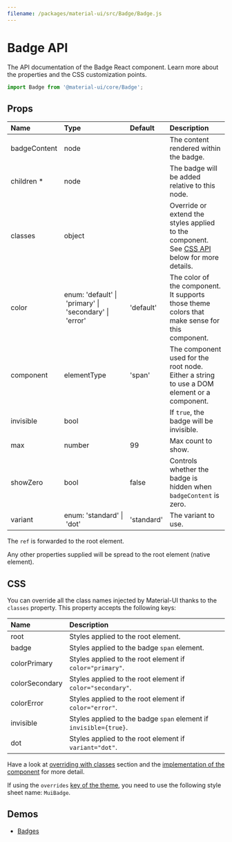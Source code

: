 ```yaml
---
filename: /packages/material-ui/src/Badge/Badge.js
---
```


<!--- This documentation is automatically generated, do not try to edit it. -->

# Badge API

<p class="description">The API documentation of the Badge React component. Learn more about the properties and the CSS customization points.</p>

```js
import Badge from '@material-ui/core/Badge';
```

## Props

| Name                                                     | Type                                                                                                                                                 | Default                                      | Description                                                                                         |
| :------------------------------------------------------- | :--------------------------------------------------------------------------------------------------------------------------------------------------- | :------------------------------------------- | :-------------------------------------------------------------------------------------------------- |
| <span class="prop-name">badgeContent</span>              | <span class="prop-type">node</span>                                                                                                                  |                                              | The content rendered within the badge.                                                              |
| <span class="prop-name required">children&nbsp;\*</span> | <span class="prop-type">node</span>                                                                                                                  |                                              | The badge will be added relative to this node.                                                      |
| <span class="prop-name">classes</span>                   | <span class="prop-type">object</span>                                                                                                                |                                              | Override or extend the styles applied to the component. See [CSS API](#css) below for more details. |
| <span class="prop-name">color</span>                     | <span class="prop-type">enum:&nbsp;'default'&nbsp;&#124;<br>&nbsp;'primary'&nbsp;&#124;<br>&nbsp;'secondary'&nbsp;&#124;<br>&nbsp;'error'<br></span> | <span class="prop-default">'default'</span>  | The color of the component. It supports those theme colors that make sense for this component.      |
| <span class="prop-name">component</span>                 | <span class="prop-type">elementType</span>                                                                                                           | <span class="prop-default">'span'</span>     | The component used for the root node. Either a string to use a DOM element or a component.          |
| <span class="prop-name">invisible</span>                 | <span class="prop-type">bool</span>                                                                                                                  |                                              | If `true`, the badge will be invisible.                                                             |
| <span class="prop-name">max</span>                       | <span class="prop-type">number</span>                                                                                                                | <span class="prop-default">99</span>         | Max count to show.                                                                                  |
| <span class="prop-name">showZero</span>                  | <span class="prop-type">bool</span>                                                                                                                  | <span class="prop-default">false</span>      | Controls whether the badge is hidden when `badgeContent` is zero.                                   |
| <span class="prop-name">variant</span>                   | <span class="prop-type">enum:&nbsp;'standard'&nbsp;&#124;<br>&nbsp;'dot'<br></span>                                                                  | <span class="prop-default">'standard'</span> | The variant to use.                                                                                 |

The `ref` is forwarded to the root element.

Any other properties supplied will be spread to the root element (native element).

## CSS

You can override all the class names injected by Material-UI thanks to the `classes` property.
This property accepts the following keys:

| Name                                          | Description                                                       |
| :-------------------------------------------- | :---------------------------------------------------------------- |
| <span class="prop-name">root</span>           | Styles applied to the root element.                               |
| <span class="prop-name">badge</span>          | Styles applied to the badge `span` element.                       |
| <span class="prop-name">colorPrimary</span>   | Styles applied to the root element if `color="primary"`.          |
| <span class="prop-name">colorSecondary</span> | Styles applied to the root element if `color="secondary"`.        |
| <span class="prop-name">colorError</span>     | Styles applied to the root element if `color="error"`.            |
| <span class="prop-name">invisible</span>      | Styles applied to the badge `span` element if `invisible={true}`. |
| <span class="prop-name">dot</span>            | Styles applied to the root element if `variant="dot"`.            |

Have a look at [overriding with classes](/customization/overrides/#overriding-with-classes) section
and the [implementation of the component](https://github.com/mui-org/material-ui/blob/next/packages/material-ui/src/Badge/Badge.js)
for more detail.

If using the `overrides` [key of the theme](/customization/themes/#css),
you need to use the following style sheet name: `MuiBadge`.

## Demos

- [Badges](/demos/badges/)
